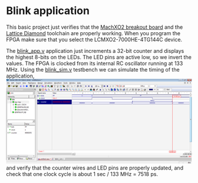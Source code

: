 # Blink application

This basic project just verifies that the 
[MachXO2 breakout board](http://www.latticesemi.com/Products/DevelopmentBoardsAndKits/MachXO2BreakoutBoard.aspx) 
and the [Lattice Diamond](http://www.latticesemi.com/latticediamond) toolchain are properly working.
When you program the FPGA make sure that you select the LCMXO2-7000HE-4TG144C device.

The [blink_app.v](blink_app.v) application just increments a 32-bit counter and displays the
highest 8-bits on the LEDs. The LED pins are active low, so we invert the values. The FPGA 
is clocked from its internal RC oscillator running at 133 MHz. 
Using the [blink_sim.v](blink_sim.v) testbench we can simulate 
the timing of the application,
![simulation](simulation.png) 
and verify that the counter wires and LED pins are properly updated, and check that one
clock cycle is about 1 sec / 133 MHz = 7518 ps.
